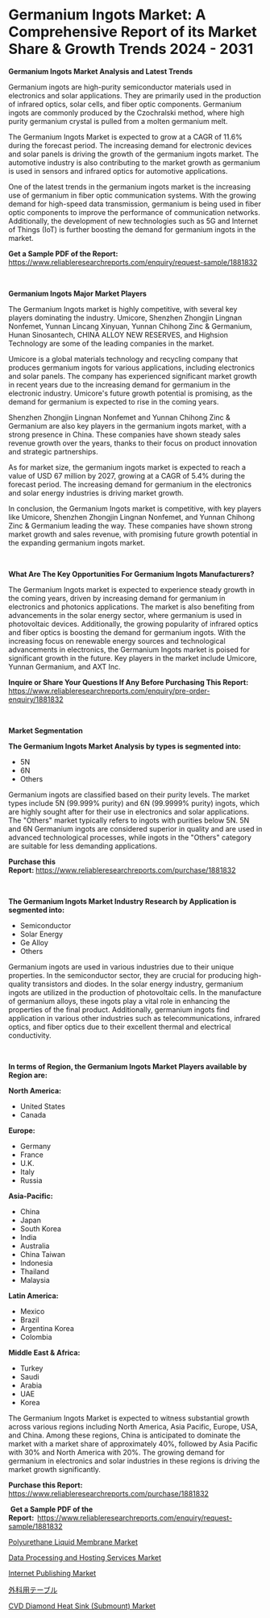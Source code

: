 <p><h1>Germanium Ingots Market: A Comprehensive Report of its Market Share & Growth Trends 2024 - 2031</h1></p><p><strong>Germanium Ingots Market Analysis and Latest Trends</strong></p>
<p><p>Germanium ingots are high-purity semiconductor materials used in electronics and solar applications. They are primarily used in the production of infrared optics, solar cells, and fiber optic components. Germanium ingots are commonly produced by the Czochralski method, where high purity germanium crystal is pulled from a molten germanium melt.</p><p>The Germanium Ingots Market is expected to grow at a CAGR of 11.6% during the forecast period. The increasing demand for electronic devices and solar panels is driving the growth of the germanium ingots market. The automotive industry is also contributing to the market growth as germanium is used in sensors and infrared optics for automotive applications.</p><p>One of the latest trends in the germanium ingots market is the increasing use of germanium in fiber optic communication systems. With the growing demand for high-speed data transmission, germanium is being used in fiber optic components to improve the performance of communication networks. Additionally, the development of new technologies such as 5G and Internet of Things (IoT) is further boosting the demand for germanium ingots in the market.</p></p>
<p><strong>Get a Sample PDF of the Report:&nbsp;</strong> <a href="https://www.reliableresearchreports.com/enquiry/request-sample/1881832">https://www.reliableresearchreports.com/enquiry/request-sample/1881832</a></p>
<p>&nbsp;</p>
<p><strong>Germanium Ingots Major Market Players</strong></p>
<p><p>The Germanium Ingots market is highly competitive, with several key players dominating the industry. Umicore, Shenzhen Zhongjin Lingnan Nonfemet, Yunnan Lincang Xinyuan, Yunnan Chihong Zinc & Germanium, Hunan Sinosantech, CHINA ALLOY NEW RESERVES, and Highsion Technology are some of the leading companies in the market.</p><p>Umicore is a global materials technology and recycling company that produces germanium ingots for various applications, including electronics and solar panels. The company has experienced significant market growth in recent years due to the increasing demand for germanium in the electronic industry. Umicore's future growth potential is promising, as the demand for germanium is expected to rise in the coming years.</p><p>Shenzhen Zhongjin Lingnan Nonfemet and Yunnan Chihong Zinc & Germanium are also key players in the germanium ingots market, with a strong presence in China. These companies have shown steady sales revenue growth over the years, thanks to their focus on product innovation and strategic partnerships.</p><p>As for market size, the germanium ingots market is expected to reach a value of USD 67 million by 2027, growing at a CAGR of 5.4% during the forecast period. The increasing demand for germanium in the electronics and solar energy industries is driving market growth.</p><p>In conclusion, the Germanium Ingots market is competitive, with key players like Umicore, Shenzhen Zhongjin Lingnan Nonfemet, and Yunnan Chihong Zinc & Germanium leading the way. These companies have shown strong market growth and sales revenue, with promising future growth potential in the expanding germanium ingots market.</p></p>
<p>&nbsp;</p>
<p><strong>What Are The Key Opportunities For Germanium Ingots Manufacturers?</strong></p>
<p><p>The Germanium Ingots market is expected to experience steady growth in the coming years, driven by increasing demand for germanium in electronics and photonics applications. The market is also benefiting from advancements in the solar energy sector, where germanium is used in photovoltaic devices. Additionally, the growing popularity of infrared optics and fiber optics is boosting the demand for germanium ingots. With the increasing focus on renewable energy sources and technological advancements in electronics, the Germanium Ingots market is poised for significant growth in the future. Key players in the market include Umicore, Yunnan Germanium, and AXT Inc.</p></p>
<p><strong>Inquire or Share Your Questions If Any Before Purchasing This Report:</strong> <a href="https://www.reliableresearchreports.com/enquiry/pre-order-enquiry/1881832">https://www.reliableresearchreports.com/enquiry/pre-order-enquiry/1881832</a></p>
<p>&nbsp;</p>
<p><strong>Market Segmentation</strong></p>
<p><strong>The Germanium Ingots Market Analysis by types is segmented into:</strong></p>
<p><ul><li>5N</li><li>6N</li><li>Others</li></ul></p>
<p><p>Germanium ingots are classified based on their purity levels. The market types include 5N (99.999% purity) and 6N (99.9999% purity) ingots, which are highly sought after for their use in electronics and solar applications. The "Others" market typically refers to ingots with purities below 5N. 5N and 6N Germanium ingots are considered superior in quality and are used in advanced technological processes, while ingots in the "Others" category are suitable for less demanding applications.</p></p>
<p><strong>Purchase this Report:&nbsp;</strong><a href="https://www.reliableresearchreports.com/purchase/1881832">https://www.reliableresearchreports.com/purchase/1881832</a></p>
<p>&nbsp;</p>
<p><strong>The Germanium Ingots Market Industry Research by Application is segmented into:</strong></p>
<p><ul><li>Semiconductor</li><li>Solar Energy</li><li>Ge Alloy</li><li>Others</li></ul></p>
<p><p>Germanium ingots are used in various industries due to their unique properties. In the semiconductor sector, they are crucial for producing high-quality transistors and diodes. In the solar energy industry, germanium ingots are utilized in the production of photovoltaic cells. In the manufacture of germanium alloys, these ingots play a vital role in enhancing the properties of the final product. Additionally, germanium ingots find application in various other industries such as telecommunications, infrared optics, and fiber optics due to their excellent thermal and electrical conductivity.</p></p>
<p>&nbsp;</p>
<p><strong>In terms of Region, the Germanium Ingots Market Players available by Region are:</strong></p>
<p>
    <p> <strong> North America: </strong>
        <ul>
            <li>United States</li>
            <li>Canada</li>
        </ul>
        </p> 
    <p> <strong> Europe: </strong>
        <ul>
            <li>Germany</li>
            <li>France</li>
            <li>U.K.</li>
            <li>Italy</li>
            <li>Russia</li>
        </ul>
        </p> 
    <p> <strong> Asia-Pacific: </strong>
        <ul>
            <li>China</li>
            <li>Japan</li>
            <li>South Korea</li>
            <li>India</li>
            <li>Australia</li>
            <li>China Taiwan</li>
            <li>Indonesia</li>
            <li>Thailand</li>
            <li>Malaysia</li>
        </ul>
        </p> 
    <p> <strong> Latin America: </strong>
        <ul>
            <li>Mexico</li>
            <li>Brazil</li>
            <li>Argentina Korea</li>
            <li>Colombia</li>
        </ul>
        </p> 
    <p> <strong> Middle East & Africa: </strong>
        <ul>
            <li>Turkey</li>
            <li>Saudi</li>
            <li>Arabia</li>
            <li>UAE</li>
            <li>Korea</li>
        </ul>
    </p>
    </p>
<p><p>The Germanium Ingots Market is expected to witness substantial growth across various regions including North America, Asia Pacific, Europe, USA, and China. Among these regions, China is anticipated to dominate the market with a market share of approximately 40%, followed by Asia Pacific with 30% and North America with 20%. The growing demand for germanium in electronics and solar industries in these regions is driving the market growth significantly.</p></p>
<p><strong>Purchase this Report: </strong><a href="https://www.reliableresearchreports.com/purchase/1881832">https://www.reliableresearchreports.com/purchase/1881832</a></p>
<p>&nbsp;<strong>Get a Sample PDF of the Report:&nbsp;&nbsp;</strong><a href="https://www.reliableresearchreports.com/enquiry/request-sample/1881832">https://www.reliableresearchreports.com/enquiry/request-sample/1881832</a></p>
<p><strong></strong></p>
<p><p><a href="https://github.com/zjyglelu/Market-Research-Report-List-1/blob/main/polyurethane-liquid-membrane-market.md">Polyurethane Liquid Membrane Market</a></p><p><a href="https://issuu.com/reportprime-2/docs/data-processing-and-hosting-services-market-size-2">Data Processing and Hosting Services Market</a></p><p><a href="https://issuu.com/reportprime-2/docs/internet-publishing-market-size-2030.pptx">Internet Publishing Market</a></p><p><a href="https://github.com/vtbvgl20191192/Market-Research-Report-List-1/blob/main/2049004192660.md">外科用テーブル</a></p><p><a href="https://github.com/mbisetmhermsr/Market-Research-Report-List-1/blob/main/cvd-diamond-heat-sink-submount-market.md">CVD Diamond Heat Sink (Submount) Market</a></p></p>